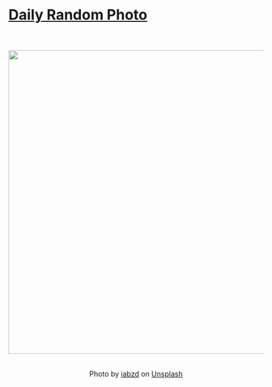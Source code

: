 # [Daily Random Photo](https://www.dailyrandomphoto.com/)

<div align="center">
  <br>
  <br>
  <a href="https://www.dailyrandomphoto.com/p/2021/2021-11-27/"><img src="https://images.unsplash.com/photo-1630587628070-7293c227808f?crop=entropy&cs=tinysrgb&fit=max&fm=jpg&ixid=Mnw3NzUwOHwwfDF8cmFuZG9tfHx8fHx8fHx8MTYzNzk3MjI2OQ&ixlib=rb-1.2.1&q=80&w=1080" width="600px"></a>
  <br>
  <br>
  <p class="has-text-grey">Photo by <a href="https://unsplash.com/@iabzd?utm_source=Daily%20Random%20Photo&amp;utm_medium=referral" target="_blank" rel="noopener noreferrer">iabzd</a> on <a href="https://unsplash.com/photos/zEsfDZiQmO0?utm_source=Daily%20Random%20Photo&amp;utm_medium=referral" target="_blank" rel="noopener noreferrer">Unsplash</a></p>
</div>
